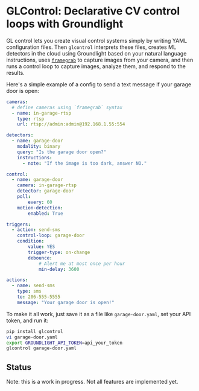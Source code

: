 # GLControl: Declarative CV control loops with Groundlight


GL control lets you create visual control systems simply by writing YAML configuration files.  Then `glcontrol` interprets these files, creates ML detectors in the cloud using Groundlight based on your natural language instructions, uses [`framegrab`](https://github.com/groundlight/framegrab) to capture images from your camera, and then runs a control loop to capture images, analyze them, and respond to the results.

Here's a simple example of a config to send a text message if your garage door is open:
    
```yaml
cameras:
  # define cameras using `framegrab` syntax
  - name: in-garage-rtsp
    type: rtsp
    url: rtsp://admin:admin@192.168.1.55:554

detectors:
  - name: garage-door
    modality: binary
    query: "Is the garage door open?"
    instructions: 
      - note: "If the image is too dark, answer NO."

control:
  - name: garage-door
    camera: in-garage-rtsp
    detector: garage-door
    poll:
        every: 60
    motion-detection:
        enabled: True

triggers:
  - action: send-sms
    control-loop: garage-door
    condition:
        value: YES
        trigger-type: on-change
        debounce:
            # Alert me at most once per hour
            min-delay: 3600

actions:
  - name: send-sms
    type: sms
    to: 206-555-5555
    message: "Your garage door is open!"
```

To make it all work, just save it as a file like `garage-door.yaml`, set your API token, and run it:

```bash
pip install glcontrol
vi garage-door.yaml
export GROUNDLIGHT_API_TOKEN=api_your_token
glcontrol garage-door.yaml
```

## Status

Note: this is a work in progress.  Not all features are implemented yet.